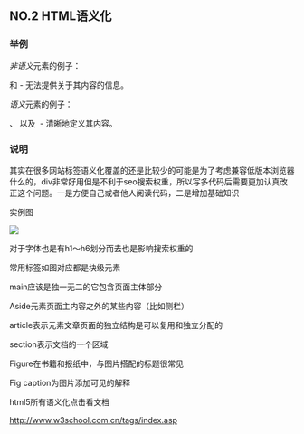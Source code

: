 ## NO.2  HTML语义化

### 举例

*非语义*元素的例子：<div> 和 <span> - 无法提供关于其内容的信息。

*语义*元素的例子：<form>、<table> 以及 <img> - 清晰地定义其内容。

### 说明

其实在很多网站标签语义化覆盖的还是比较少的可能是为了考虑兼容低版本浏览器什么的，div非常好用但是不利于seo搜索权重，所以写多代码后需要更加认真改正这个问题。一是方便自己或者他人阅读代码，二是增加基础知识

实例图

![](https://raw.githubusercontent.com/ragnar-document/Document-dish/master/images/html5-768x508.png)

对于字体也是有h1～h6划分而去也是影响搜索权重的

常用标签如图对应都是块级元素

main应该是独一无二的它包含页面主体部分

Aside元素页面主内容之外的某些内容（比如侧栏）

article表示元素文章页面的独立结构是可以复用和独立分配的

section表示文档的一个区域

Figure在书籍和报纸中，与图片搭配的标题很常见

Fig caption为图片添加可见的解释

html5所有语义化点击看文档

<http://www.w3school.com.cn/tags/index.asp>